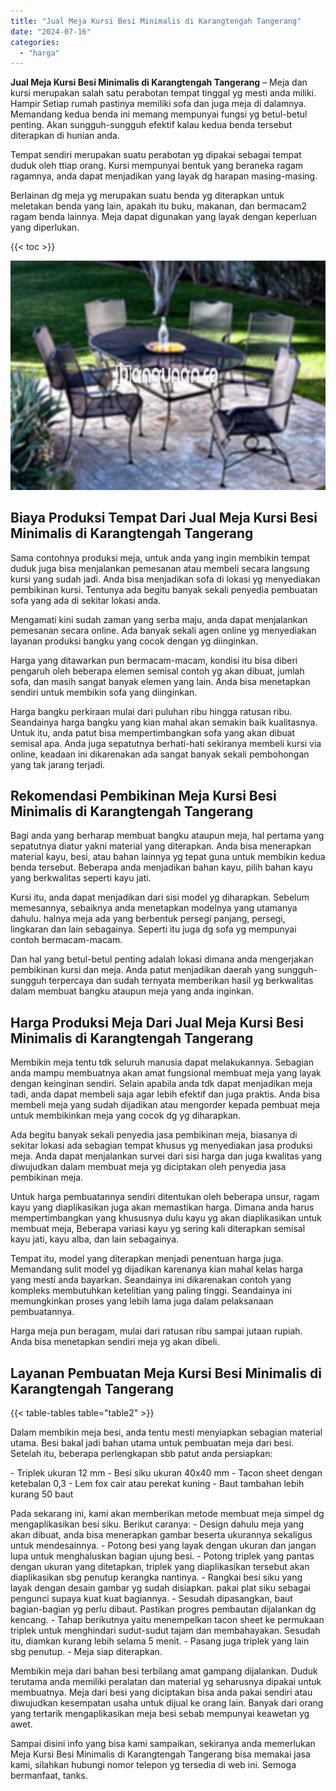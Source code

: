 ```yaml
---
title: "Jual Meja Kursi Besi Minimalis di Karangtengah Tangerang"
date: "2024-07-16"
categories: 
  - "harga"
---
```


**Jual Meja Kursi Besi Minimalis di Karangtengah Tangerang** – Meja dan kursi merupakan salah satu perabotan tempat tinggal yg mesti anda miliki. Hampir Setiap rumah pastinya memiliki sofa dan juga meja di dalamnya. Memandang kedua benda ini memang mempunyai fungsi yg betul-betul penting. Akan sungguh-sungguh efektif kalau kedua benda tersebut diterapkan di hunian anda.

Tempat sendiri merupakan suatu perabotan yg dipakai sebagai tempat duduk oleh ttiap orang. Kursi mempunyai bentuk yang beraneka ragam ragamnya, anda dapat menjadikan yang layak dg harapan masing-masing.

Berlainan dg meja yg merupakan suatu benda yg diterapkan untuk meletakan benda yang lain, apakah itu buku, makanan, dan bermacam2 ragam benda lainnya. Meja dapat digunakan yang layak dengan keperluan yang diperlukan.

{{< toc >}}

![Jual Meja Kursi Besi Minimalis di Karangtengah Tangerang](/images/jual-meja-besi-murah12.png)

## Biaya Produksi Tempat Dari Jual Meja Kursi Besi Minimalis di Karangtengah Tangerang

Sama contohnya produksi meja, untuk anda yang ingin membikin tempat duduk juga bisa menjalankan pemesanan atau membeli secara langsung kursi yang sudah jadi. Anda bisa menjadikan sofa di lokasi yg menyediakan pembikinan kursi. Tentunya ada begitu banyak sekali penyedia pembuatan sofa yang ada di sekitar lokasi anda.

Mengamati kini sudah zaman yang serba maju, anda dapat menjalankan pemesanan secara online. Ada banyak sekali agen online yg menyediakan layanan produksi bangku yang cocok dengan yg diinginkan.

Harga yang ditawarkan pun bermacam-macam, kondisi itu bisa diberi pengaruh oleh beberapa elemen semisal contoh yg akan dibuat, jumlah sofa, dan masih sangat banyak elemen yang lain. Anda bisa menetapkan sendiri untuk membikin sofa yang diinginkan.

Harga bangku perkiraan mulai dari puluhan ribu hingga ratusan ribu. Seandainya harga bangku yang kian mahal akan semakin baik kualitasnya. Untuk itu, anda patut bisa mempertimbangkan sofa yang akan dibuat semisal apa. Anda juga sepatutnya berhati-hati sekiranya membeli kursi via online, keadaan ini dikarenakan ada sangat banyak sekali pembohongan yang tak jarang terjadi.

## Rekomendasi Pembikinan Meja Kursi Besi Minimalis di Karangtengah Tangerang

Bagi anda yang berharap membuat bangku ataupun meja, hal pertama yang sepatutnya diatur yakni material yang diterapkan. Anda bisa menerapkan material kayu, besi, atau bahan lainnya yg tepat guna untuk membikin kedua benda tersebut. Beberapa anda menjadikan bahan kayu, pilih bahan kayu yang berkwalitas seperti kayu jati.

Kursi itu, anda dapat menjadikan dari sisi model yg diharapkan. Sebelum memesannya, sebaiknya anda menetapkan modelnya yang utamanya dahulu. halnya meja ada yang berbentuk persegi panjang, persegi, lingkaran dan lain sebagainya. Seperti itu juga dg sofa yg mempunyai contoh bermacam-macam.

Dan hal yang betul-betul penting adalah lokasi dimana anda mengerjakan pembikinan kursi dan meja. Anda patut menjadikan daerah yang sungguh-sungguh terpercaya dan sudah ternyata memberikan hasil yg berkwalitas dalam membuat bangku ataupun meja yang anda inginkan.

## Harga Produksi Meja Dari Jual Meja Kursi Besi Minimalis di Karangtengah Tangerang

Membikin meja tentu tdk seluruh manusia dapat melakukannya. Sebagian anda mampu membuatnya akan amat fungsional membuat meja yang layak dengan keinginan sendiri. Selain apabila anda tdk dapat menjadikan meja tadi, anda dapat membeli saja agar lebih efektif dan juga praktis. Anda bisa membeli meja yang sudah dijadikan atau mengorder kepada pembuat meja untuk membikinkan meja yang cocok dg yg diharapkan.

Ada begitu banyak sekali penyedia jasa pembikinan meja, biasanya di sekitar lokasi ada sebagian tempat khusus yg menyediakan jasa produksi meja. Anda dapat menjalankan survei dari sisi harga dan juga kwalitas yang diwujudkan dalam membuat meja yg diciptakan oleh penyedia jasa pembikinan meja.

Untuk harga pembuatannya sendiri ditentukan oleh beberapa unsur, ragam kayu yang diaplikasikan juga akan memastikan harga. Dimana anda harus mempertimbangkan yang khususnya dulu kayu yg akan diaplikasikan untuk membuat meja, Beberapa variasi kayu yg sering kali diterapkan semisal kayu jati, kayu alba, dan lain sebagainya.

Tempat itu, model yang diterapkan menjadi penentuan harga juga. Memandang sulit model yg dijadikan karenanya kian mahal kelas harga yang mesti anda bayarkan. Seandainya ini dikarenakan contoh yang kompleks membutuhkan ketelitian yang paling tinggi. Seandainya ini memungkinkan proses yang lebih lama juga dalam pelaksanaan pembuatannya.

Harga meja pun beragam, mulai dari ratusan ribu sampai jutaan rupiah. Anda bisa menetapkan sendiri meja yg akan dibeli.

## Layanan Pembuatan Meja Kursi Besi Minimalis di Karangtengah Tangerang

{{< table-tables table="table2" >}}

Dalam membikin meja besi, anda tentu mesti menyiapkan sebagian material utama. Besi bakal jadi bahan utama untuk pembuatan meja dari besi. Setelah itu, beberapa perlengkapan sbb patut anda persiapkan:

\- Triplek ukuran 12 mm - Besi siku ukuran 40x40 mm - Tacon sheet dengan ketebalan 0,3 - Lem fox cair atau perekat kuning - Baut tambahan lebih kurang 50 baut

Pada sekarang ini, kami akan memberikan metode membuat meja simpel dg mengaplikasikan besi siku. Berikut caranya: - Design dahulu meja yang akan dibuat, anda bisa menerapkan gambar beserta ukurannya sekaligus untuk mendesainnya. - Potong besi yang layak dengan ukuran dan jangan lupa untuk menghaluskan bagian ujung besi. - Potong triplek yang pantas dengan ukuran yang ditetapkan, triplek yang diaplikasikan tersebut akan diaplikasikan sbg penutup kerangka nantinya. - Rangkai besi siku yang layak dengan desain gambar yg sudah disiapkan. pakai plat siku sebagai pengunci supaya kuat kuat bagiannya. - Sesudah dipasangkan, baut bagian-bagian yg perlu dibaut. Pastikan progres pembautan dijalankan dg kencang. - Tahap berikutnya yaitu menempelkan tacon sheet ke permukaan triplek untuk menghindari sudut-sudut tajam dan membahayakan. Sesudah itu, diamkan kurang lebih selama 5 menit. - Pasang juga triplek yang lain sbg penutup. - Meja siap diterapkan.

Membikin meja dari bahan besi terbilang amat gampang dijalankan. Duduk terutama anda memiliki peralatan dan material yg seharusnya dipakai untuk membuatnya. Meja dari besi yang diciptakan bisa anda pakai sendiri atau diwujudkan kesempatan usaha untuk dijual ke orang lain. Banyak dari orang yang tertarik mengaplikasikan meja besi sebab mempunyai keawetan yg awet.

Sampai disini info yang bisa kami sampaikan, sekiranya anda memerlukan Meja Kursi Besi Minimalis di Karangtengah Tangerang bisa memakai jasa kami, silahkan hubungi nomor telepon yg tersedia di web ini. Semoga bermanfaat, tanks.
